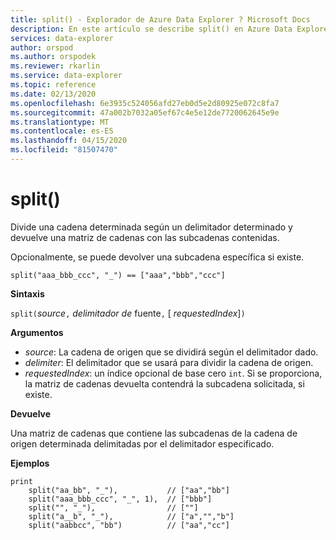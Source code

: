 ```yaml
---
title: split() - Explorador de Azure Data Explorer ? Microsoft Docs
description: En este artículo se describe split() en Azure Data Explorer.
services: data-explorer
author: orspod
ms.author: orspodek
ms.reviewer: rkarlin
ms.service: data-explorer
ms.topic: reference
ms.date: 02/13/2020
ms.openlocfilehash: 6e3935c524056afd27eb0d5e2d80925e072c8fa7
ms.sourcegitcommit: 47a002b7032a05ef67c4e5e12de7720062645e9e
ms.translationtype: MT
ms.contentlocale: es-ES
ms.lasthandoff: 04/15/2020
ms.locfileid: "81507470"
---
```

# <a name="split"></a>split()

Divide una cadena determinada según un delimitador determinado y devuelve una matriz de cadenas con las subcadenas contenidas.

Opcionalmente, se puede devolver una subcadena específica si existe.

```kusto
split("aaa_bbb_ccc", "_") == ["aaa","bbb","ccc"]
```

**Sintaxis**

`split(`*source*`,` *delimitador de* fuente`,` [ *requestedIndex*]`)`

**Argumentos**

* *source*: La cadena de origen que se dividirá según el delimitador dado.
* *delimiter*: El delimitador que se usará para dividir la cadena de origen.
* *requestedIndex*: un índice opcional de base cero `int`. Si se proporciona, la matriz de cadenas devuelta contendrá la subcadena solicitada, si existe. 

**Devuelve**

Una matriz de cadenas que contiene las subcadenas de la cadena de origen determinada delimitadas por el delimitador especificado.

**Ejemplos**

```kusto
print
    split("aa_bb", "_"),           // ["aa","bb"]
    split("aaa_bbb_ccc", "_", 1),  // ["bbb"]
    split("", "_"),                // [""]
    split("a__b", "_"),            // ["a","","b"]
    split("aabbcc", "bb")          // ["aa","cc"]
```